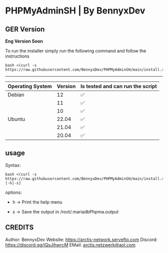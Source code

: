 # PHPMyAdminSH | By BennyxDev

## GER Version
**Eng Version Soon**

To run the installer simply run the following command and follow the instructions

```
bash <(curl -s https://raw.githubusercontent.com/BennyxDev/PHPMyAdminSH/main/install.sh)
```

---

| Operating System | Version | Is tested and can run the script
| ---------------- | ------- | ------------------
| Debian           | 12      | :white_check_mark:         
|                  | 11      | :white_check_mark: 
|                  | 10      | :white_check_mark:        		  
| Ubuntu           | 22.04   | :white_check_mark: 	        
|                  | 21.04   | :white_check_mark:
|                  | 20.04   | :white_check_mark:


## usage

Syntax:
```
bash <(curl -s https://raw.githubusercontent.com/BennyxDev/PHPMyAdminSH/main/install.sh) [-h|-s]
```
options:

- h  ->   Print the help menu

- s  ->   Save the output in /root/.mariadbPhpma.output

## CREDITS ##
Author: BennyxDev
Website: https://arctis-network.serveftp.com
Discord: https://discord.gg/jQsJjhwrcM
EMail: arctis.netzwerk@aol.com
